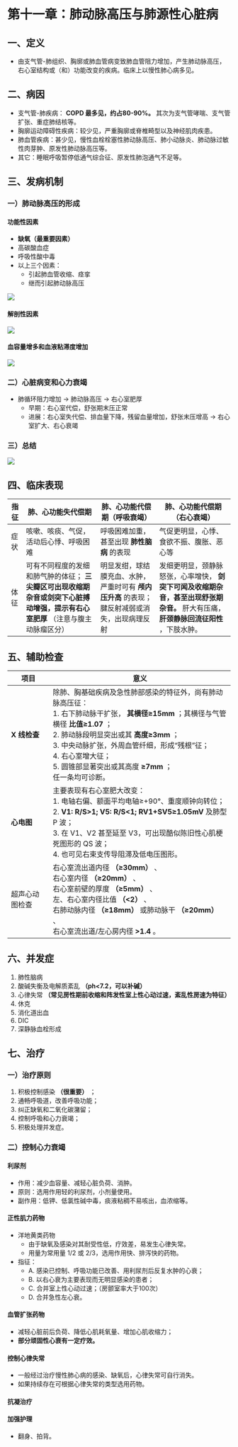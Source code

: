 # 第十一章：肺动脉高压与肺源性心脏病

## 一、定义

- 由支气管-肺组织、胸廓或肺血管病变致肺血管阻力增加，产生肺动脉高压，右心室结构或（和）功能改变的疾病。临床上以慢性肺心病多见。

## 二、病因

- 支气管-肺疾病： **COPD 最多见，约占80-90%。** 其次为支气管哮喘、支气管扩张、重症肺结核等。
- 胸廓运动障碍性疾病：较少见，严重胸廓或脊椎畸型以及神经肌肉疾患。
- 肺血管疾病：甚少见，慢性血栓栓塞性肺动脉高压、肺小动脉炎、肺动脉过敏性肉芽肿、原发性肺动脉高压等。
- 其它：睡眠呼吸暂停低通气综合征、原发性肺泡通气不足等。

## 三、发病机制

### 一）肺动脉高压的形成

#### 功能性因素

- **缺氧（最重要因素）**
- 高碳酸血症
- 呼吸性酸中毒
- 以上三个因素：
  - 引起肺血管收缩、痉挛
  - 继而引起肺动脉高压

![](https://raw.githubusercontent.com/TinySnow/GithubImageHosting/main/blog/learning/medicine/internal-medicine/20250429125102.png)

#### 解剖性因素

![](https://raw.githubusercontent.com/TinySnow/GithubImageHosting/main/blog/learning/medicine/internal-medicine/20250429125232.png)

#### 血容量增多和血液粘滞度增加

![](https://raw.githubusercontent.com/TinySnow/GithubImageHosting/main/blog/learning/medicine/internal-medicine/20250429125304.png)

### 二）心脏病变和心力衰竭

- 肺循环阻力增加 -> 肺动脉高压 -> 右心室肥厚
  - 早期：右心室代偿，舒张期末压正常
  - 进展：右心室失代偿、排血量下降，残留血量增加，舒张末压增高 -> 右心室扩大、右心衰竭

### 三）总结

![](https://raw.githubusercontent.com/TinySnow/GithubImageHosting/main/blog/learning/medicine/internal-medicine/20250429125440.png)

## 四、临床表现

| 指征 | 肺、心功能失代偿期                                           | 肺、心功能代偿期（呼吸衰竭）                                 | 肺、心功能代偿期（右心衰竭）                                 |
| ---- | ------------------------------------------------------------ | ------------------------------------------------------------ | ------------------------------------------------------------ |
| 症状 | 咳嗽、咳痰、气促，活动后心悸、呼吸困难                       | 呼吸困难加重，甚至出现 **肺性脑病** 的表现                   | 气促更明显，心悸、食欲不振、腹胀、恶心等                     |
| 体征 | 可有不同程度的发细和肺气肿的体征； **三尖瓣区可出现收缩期杂音或剑突下心脏搏动增强，提示有右心室肥厚** （注意与腹主动脉瘤区分） | 明显发绀，球结膜充血、水肿，严重时可有 **颅内压升高** 的表现；腱反射减弱或消失，出现病理反射 | 发细更明显，颈静脉怒张，心率增快， **剑突下可闻及收缩期杂音，甚至出现舒张期杂音。** 肝大有压痛， **肝颈静脉回流征阳性** ，下肢水肿。 |

## 五、辅助检查

| 项目           | 意义                                                         |
| -------------- | ------------------------------------------------------------ |
| **X 线检查**   | 除肺、胸基础疾病及急性肺部感染的特征外，尚有肺动脉高压征：<br />1. 右下肺动脉干扩张， **其横径≥15mm** ；其横径与气管横径 **比值≥1.07** ；<br />2. 肺动脉段明显突出或其 **高度≥3mm** ；<br />3. 中央动脉扩张，外周血管纤细，形成“残根”征；<br />4. 右心室增大征；<br />5. 圆锥部显著突出或其高度 **≥7mm** ；<br />任一条均可诊断。 |
| **心电图**     | 主要表现有右心室肥大改变：<br />1. 电轴右偏、额面平均电轴≥+90°、重度顺钟向转位；<br />2. **V1: R/S>1; V5: R/S<1; RV1+SV5≥1.05mV** 及肺型 P 波；<br />3. 在 V1、V2 甚至延至 V3，可出现酷似陈旧性心肌梗死图形的 QS 波；<br />4. 也可见右束支传导阻滞及低电压图形。 |
| 超声心动图检查 | 右心室流出道内径 **（≥30mm）** 、<br />右心室内径 **（≥20mm）** 、<br />右心室前壁的厚度 **（≥5mm）** 、<br />左、右心室内径比值 **（<2）** 、<br />右肺动脉内径 **（≥18mm）** 或肺动脉干 **（≥20mm）** 、<br />右心室流出道/左心房内径 **>1.4** 。 |

## 六、并发症

1. 肺性脑病
2. 酸碱失衡及电解质紊乱 **（ph<7.2，可以补碱）**
3. 心律失常 **（常见房性期前收缩和阵发性室上性心动过速，紊乱性房速为特征）**
4. 休克
5. 消化道出血
6. DIC
7. 深静脉血栓形成

## 七、治疗

### 一）治疗原则

1. 积极控制感染 **（很重要）** ；
2. 通畅呼吸道，改善呼吸功能；
3. 纠正缺氧和二氧化碳潴留；
4. 控制呼吸和心力衰竭；
5. 积极处理并发症。

### 二）控制心力衰竭

#### 利尿剂

- 作用：减少血容量、减轻心脏负荷、消肿。
- 原则：选用作用轻的利尿剂，小剂量使用。
- 副作用：低钾、低氯性碱中毒，痰液粘稠不易咳出，血浓缩等。

#### 正性肌力药物

- 洋地黄类药物
  - 由于缺氧及感染对其耐受性低，疗效差，易发生心律失常。
  - 用量为常用量 1/2 或 2/3，选用作用快、排泻快的药物。
- 指征：
  - A. 感染已控制、呼吸功能已改善、用利尿剂后反复水肿的心衰；
  - B. 以右心衰为主要表现而无明显感染的患者；
  - C. 合并室上性心动过速；（房颤室率大于100次）
  - D. 合并急性左心衰。

#### 血管扩张药物

- 减轻心脏前后负荷、降低心肌耗氧量、增加心肌收缩力；
- **部分顽固性心衰有一定疗效。**

#### 控制心律失常

- 一般经过治疗慢性肺心病的感染、缺氧后，心律失常可自行消失。
- 如果持续存在可根据心律失常的类型选用药物。

#### 抗凝治疗

#### 加强护理

- 翻身、拍背。